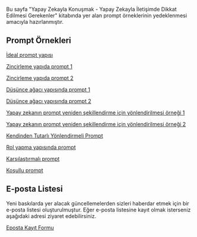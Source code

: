 <link rel="stylesheet" href="style.css" />
<script src="main.js"></script>

Bu sayfa "Yapay Zekayla Konuşmak - Yapay Zekayla İletişimde Dikkat Edilmesi Gerekenler" kitabında yer alan prompt örneklerinin yedeklenmesi amacıyla hazırlanmıştır.
 

## Prompt Örnekleri

[İdeal prompt yapısı](prompts/ideal)

[Zincirleme yapıda prompt 1](prompts/zincirleme-1)

[Zincirleme yapıda prompt 2](prompts/zincirleme-2)

[Düşünce ağacı yapısında prompt 1](prompts/dusunce-1)

[Düşünce ağacı yapısında prompt 2](prompts/dusunce-2)

[Yapay zekanın prompt yeniden şekillendirme için yönlendirilmesi örneği 1](prompts/yeniden-1)

[Yapay zekanın prompt yeniden şekillendirme için yönlendirilmesi örneği 2](prompts/yeniden-2)

[Kendinden Tutarlı Yönlendirmeli Prompt](prompts/kendinden)

[Rol yapma yapısında prompt](prompts/rol)

[Karşılaştırmalı prompt](prompts/karsilastirmali)

[Koşullu prompt](prompts/kosullu)

## E-posta Listesi

Yeni baskılarda yer alacak güncellemelerden sizleri haberdar etmek için bir e-posta listesi oluşturulmuştur.
Eğer e-posta listesine kayıt olmak isterseniz aşağıdaki adresi ziyaret edebilirsiniz.

[Eposta Kayıt Formu](https://forms.office.com/r/Hbby54WjxG)
